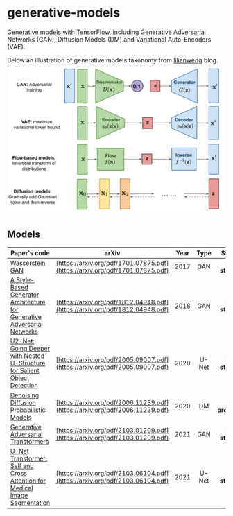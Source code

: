 # generative-models
Generative models with TensorFlow, including Generative Adversarial Networks (GAN), Diffusion Models (DM) and Variational Auto-Encoders (VAE).


Below an illustration of generative models taxonomy from [lilianweng](https://lilianweng.github.io/posts/2021-07-11-diffusion-models/) blog.
![alt text](inputs/generative-overview.png "Generative models")


## Models
| Paper's code | arXiv | Year |  Type | Status |
|---    |:-:    |:-:    |:-:    |:-:    |
| [Wasserstein GAN](src/gan/wasserstein_gan) | [https://arxiv.org/pdf/1701.07875.pdf](https://arxiv.org/pdf/1701.07875.pdf) | 2017 | GAN | **Not started** |
| [A Style-Based Generator Architecture for Generative Adversarial Networks](src/gan/stylegan) | [https://arxiv.org/pdf/1812.04948.pdf](https://arxiv.org/pdf/1812.04948.pdf) | 2018 | GAN | **Not started** |
| [U2-Net: Going Deeper with Nested U-Structure for Salient Object Detection](src/unet/u2net) | [https://arxiv.org/pdf/2005.09007.pdf](https://arxiv.org/pdf/2005.09007.pdf) | 2020 | U-Net | **Not started** |
| [Denoising Diffusion Probabilistic Models](src/dm/denoising_diffusion_probabilistic_models) | [https://arxiv.org/pdf/2006.11239.pdf](https://arxiv.org/pdf/2006.11239.pdf) | 2020 | DM | **In progress** |
| [Generative Adversarial Transformers](src/gan/ganformer) | [https://arxiv.org/pdf/2103.01209.pdf](https://arxiv.org/pdf/2103.01209.pdf) | 2021 | GAN | **Not started** |
| [U-Net Transformer: Self and Cross Attention for Medical Image Segmentation](src/unet/utransformer) | [https://arxiv.org/pdf/2103.06104.pdf](https://arxiv.org/pdf/2103.06104.pdf) | 2021 | U-Net | **Not started** |


